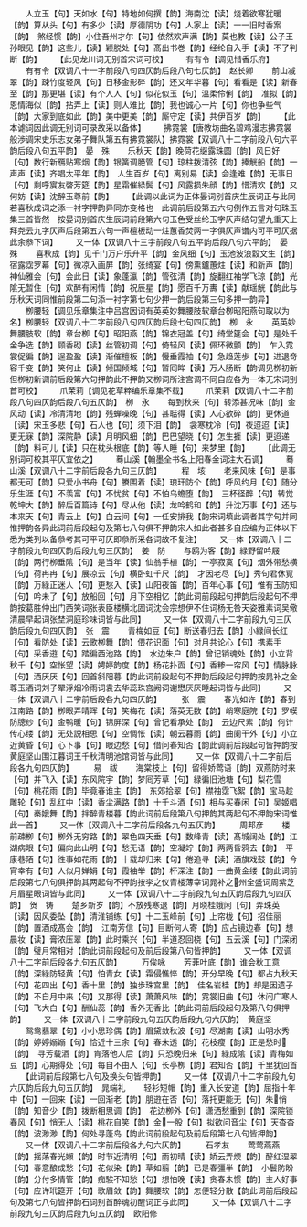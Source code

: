 <!-- { "loadSidebar": true } -->
　　人立玉【句】天如水【句】特地如何撰【韵】海南沈【读】烧着欲寒犹暖【韵】算从头【句】有多少【读】厚德阴功【句】人家上【读】一一旧时香案【韵】　煞经惯【韵】小住吾州才尔【句】依然欢声满【韵】莫也教【读】公子王孙眼见【韵】这些儿【读】颖脱处【句】髙出书巻【韵】经纶自入手【读】不了判断【韵】
　　【此见龙川词无别首宋词可校】
　　有有令【调见惜香乐府】
　　有有令【双调八十一字前段八句四仄韵后段八句七仄韵】　赵长卿
　　前山减翠【韵】疎竹度轻风【句】日移金影碎【韵】还又年华暮【句】看看是【读】新春至【韵】那更堪【读】有个人人【句】似花似玉【句】温柔伶俐【韵】　准拟【韵】恩情海似【韵】拈弄上【读】则人难比【韵】我也诚心一片【句】你也争些气【韵】大家到底如此【韵】美中更美【韵】厮守定【读】共伊百岁【韵】
　　【此本谑词因此调无别词可录故采以备体】
　　拂霓裳【唐教坊曲名碧鸡漫志拂霓裳般渉调宋史乐志女弟子舞队第五有拂霓裳队】拂霓裳【双调八十二字前段八句六平韵后段八句五平韵】　晏　殊
　　乐秋天【韵】晚荷花缀露珠圆【韵】风日好【句】数行新鴈贴寒烟【韵】银簧调脃管【句】琼柱拨清弦【韵】捧觥船【韵】一声声【读】齐唱太平年【韵】　人生百岁【句】离别易【读】会逢难【韵】无事日【句】剩呼賔友啓芳筵【韵】星霜催緑鬓【句】风露损朱顔【韵】惜清欢【韵】又何妨【读】沈醉玉尊前【韵】
　　【此调以此词为正体晏词别首庆生辰词正与此同若喜秋成词之添一衬字押韵异同亦变格也　此调前后段第五六句例作五言对句珠玉集三首皆然　按晏词别首庆生辰词前段第六句玉色受丝纶玉字仄声结句望九重天上拜尧云九字仄声后段第五六句一声檀板动一炷蕙香焚两一字俱仄声谱内可平可仄据此余叅下词】
　　又一体【双调八十三字前段八句五平韵后段八句六平韵】　晏　殊
　　喜秋成【韵】见千门万户乐升平【韵】金风细【句】玉池波浪縠文生【韵】宿露霑罗幕【句】微凉入画屏【韵】张绮宴【句】傍熏鑪蕙炷【读】和新声【韵】　神仙雅会【句】会此日【读】象蓬瀛【韵】管弦清【韵】旋翻红袖学飞琼【韵】光隂无暂住【句】欢醉有闲情【韵】祝辰星【韵】愿百千万夀【读】献瑶觥【韵此与乐秋天词同惟前段第二句添一衬字第七句少押一韵后段第三句多押一韵异】
　　栁腰轻【调见乐章集注中吕宫因词有英英妙舞腰肢软章台栁昭阳燕句取以为名】栁腰轻【双调八十二字前段八句四仄韵后段七句四仄韵】　栁　永
　　英英妙舞腰肢软【韵】章台栁【句】昭阳燕【韵】锦衣冠盖【句】绮堂筵会【句】是处千金争选【韵】顾香砌【读】丝管初调【句】倚轻风【读】佩环微颤【韵】　乍入霓裳促徧【韵】逞盈盈【读】渐催檀板【韵】慢垂霞袖【句】急趋莲歩【句】进退竒容千变【韵】笑何止【读】倾国倾城【句】暂囘眸【读】万人肠断【韵调见栁初新但栁初新调前后段第六句押韵此不押韵又栁词所注宫调不同自应各为一体无宋词别首可校】
　　爪茉莉【调见花草粹编乐章集不载】
　　爪茉莉【双调八十二字前段八句四仄韵后段八句五仄韵】　栁　永
　　每到秋来【句】转添甚况味【韵】金风动【读】冷清清地【韵】残蝉噪晚【句】甚聒得【读】人心欲碎【韵】更休道【读】宋玉多悲【句】石人也【句】须下泪【韵】　衾寒枕冷【句】夜迢迢【读】更无寐【韵】深院静【读】月明风细【韵】巴巴望晓【句】怎生捱【读】更迢递【韵】料可儿【读】只在枕头根底【韵】等人睡【句】来梦里【韵】
　　【此调无别词可校其平仄宜依之】
　　蓦山溪【翰墨全书名上阳春金词注大石调】
　　蓦山溪【双调八十二字前后段各九句三仄韵】　　　程　垓
　　老来风味【句】是事都无可【韵】只爱小书舟【句】賸围着【读】琅玕防个【韵】呼风约月【句】随分乐生涯【句】不羡富【句】不忧贫【句】不怕乌蟾堕【韵】　三杯径醉【句】转觉乾坤大【韵】醉后百篇诗【句】尽从他【读】龙吟鹤和【韵】升沈万事【句】还与本来天【句】青云上【句】白云间【句】一任安排我【韵宋词填此调者其字句并同惟押韵各异此词前后段起句及第七八句俱不押韵宋人如此者甚多自应编为正体以下悉为类列以备叅考其可平可仄即叅所采各词故不复注】
　　又一体【双调八十二字前段九句四仄韵后段九句三仄韵】　姜　防
　　与鸥为客【韵】緑野留吟屐【韵】两行栁垂隂【句】是当年【读】仙翁手植【韵】一亭寂寞【句】烟外带愁横【句】荷冉冉【句】展凉云【句】横卧虹千尺【韵】　才因老尽【句】秀句君休覔【韵】万緑正迷人【句】更愁入【读】山阳夜笛【韵】百年心事【句】惟有玉防知【句】吟未了【句】放船回【句】月下空相忆【韵此词前段起句押韵后段起句不押韵按葛胜仲出门西笑词张表臣楼横北固词沈会宗想伊不住词杨无咎天姿雅素词吴儆清晨早起词张埜洞庭珍味词皆与此同】
　　又一体【双调八十二字前段九句三仄韵后段九句四仄韵】　张　震
　　青梅如豆【句】断送春归去【韵】小緑间长红【句】看防处【读】云歌栁舞【韵】偎花识面【句】对月共论心【句】携素手【句】采香逰【句】踏徧西池路【韵】　水边朱户【韵】曾记销魂处【韵】小立背秋千【句】空怅望【读】娉婷韵度【韵】杨花扑靣【句】香糁一帘风【句】情脉脉【句】酒厌厌【句】回首斜阳暮【韵此词前段起句不押韵后段起句押韵按晁补之金尊玉酒词刘子翚浮烟冷雨词袁去华蕊珠宫阙词谢懋厌厌睡起词皆与此同】
　　又一体【双调八十二字前后段各九句四仄韵】　　　张　震
　　春光如许【韵】春到江南路【韵】栁眼弄晴晖【句】笑梅花【读】落英无数【韵】峭寒庭院【句】罗幙防牕纱【句】金鸭暖【句】锦屏深【句】曾记看承处【韵】　云边尺素【韵】何计传心缕【韵】无处説相思【句】空惆怅【读】朝云暮雨【韵】曲阑干外【句】小立近黄昏【句】心下事【句】眼边愁【句】借问春知否【韵此调前后段起句皆押韵按黄庭坚山围江暮词王千秋清明池馆词皆与此同】
　　又一体【双调八十二字前后段各九句四仄韵】　　　易　祓
　　海棠枝上【句】留得娇莺语【韵】双燕防时来【句】并飞入【读】东风院宇【韵】梦囘芳草【句】緑徧旧池塘【句】梨花雪【句】桃花雨【韵】毕竟春谁主【韵】　东郊拾翠【句】襟袖霑飞絮【韵】宝马趁雕轮【句】乱红中【读】香尘满路【韵】十千斗酒【句】相与买春闲【句】吴姬唱【句】秦娥舞【韵】拌醉青楼暮【韵此词前后段第八句押韵其两起句不押韵宋词惟此一首】
　　又一体【双调八十二字前后段各九句五仄韵】　　　周邦彦
　　楼前疎栁【句】栁外无穷路【韵】翠色四天垂【句】数峰青【读】髙城阔处【韵】江湖病眼【句】偏向此山明【句】愁无语【韵】空凝竚【韵】两两昏鸦去【韵】　平康巷陌【句】徃事如花雨【韵】十载却归来【句】倦追寻【读】酒旗戏鼓【韵】今宵幸有【句】人似月婵娟【句】霞袖举【韵】杯深注【韵】一曲黄金缕【韵此词前后段第七八句俱押韵其两起句不押韵按李之仪青楼薄幸词晁补之州全盛词周紫芝月眉星眼词皆与此同】
　　又一体【双调八十二字前段九句五仄韵后段九句四仄韵】　贺　铸
　　楚乡新岁【韵】不放残寒退【韵】月晓桂娥闲【句】弄珠英【读】因风委坠【韵】清淮铺练【句】十二玉峰前【句】上帘栊【句】招佳丽【韵】置酒成髙会【韵】　江南芳信【句】目断何人寄【韵】应占镜边春【句】想晨妆【读】膏浓压翠【韵】此时乘兴【句】半道忍回桡【句】五云溪【句】门深闭【韵】璧月常相对【韵此词前段起句及前后段第八句皆押韵】
　　又一体【双调八十二字前后段各九句五仄韵】　　　万俟咏
　　芳菲叶底【韵】谁会秋工意【韵】深緑防轻黄【句】怕青女【读】霜侵憔悴【韵】开分早晚【句】都占九秋天【句】花四出【句】香十里【韵】独歩珠宫里【韵】　佳名岩桂【韵】却是因遗子【韵】不自月中来【句】又那得【读】萧萧风味【韵】霓裳旧曲【句】休问广寒人【句】飞大白【句】酬仙蕊【韵】香外无香比【韵此词前后段起句及第八句俱押韵】
　　又一体【双调八十二字前段九句五仄韵后段九句六仄韵】　黄庭坚
　　鸳鸯翡翠【句】小小思珍偶【韵】眉黛敛秋波【句】尽湖南【读】山明水秀【韵】婷婷嫋嫋【句】恰近十三余【句】春未透【韵】花枝瘦【韵】正是愁时【韵】　寻芳载酒【韵】肯落他人后【韵】只恐晚归来【句】緑成隂【读】青梅如豆【韵】心期得处【句】每自不由人【句】长亭栁【韵】君知否【韵】千里犹回首
　　【此词前后段第七八句及换头句皆押韵】
　　又一体【双调八十二字前段九句六仄韵后段九句五仄韵】　晁端礼
　　轻衫短帽【韵】重入长安道【韵】屈指十年中【句】一回来【读】一回渐老【韵】朋逰在否【句】落托更能无【句】朱悄【韵】知音少【韵】拨断相思调【韵】　花边栁外【句】潇洒愁重到【韵】深院锁春风【句】悄无人【读】桃花自笑【韵】金一股【句】拟欲问音尘【句】天杳杳【韵】波渺渺【韵】何处寻蓬岛【韵此词前段起句及前后段第七八句皆押韵】
　　又一体【双调八十二字前后段各九句六仄韵】　　　石孝友
　　莺莺燕燕【韵】揺荡春光嬾【韵】时节近清明【句】雨初晴【读】娇云弄煗【韵】醉红湿翠【句】春意酿成愁【句】花似染【韵】草如翦【韵】已是春彊半【韵】　小鬟防盼【韵】分付多情管【韵】痴騃不知愁【句】想怕晚【读】贪春未惯【韵】主人好事【句】应许玳筵开【句】歌眉敛【韵】舞腰软【韵】怎便轻分散【韵此词前后段起句及第七八句皆押韵石词别首醉魂初醒词正与此同】
　　又一体【双调八十二字前段九句三仄韵后段九句五仄韵】　欧阳修
